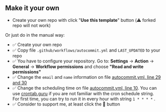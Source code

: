 

## Make it your own

- Create your own repo with click "**Use this template**" button (⚠️ forked repo will not work)

Or just do in the manual way:

- ✅ Create your own repo
- ✅ Copy file `.github/workflows/autocommit.yml` and `LAST_UPDATED` to your repo
- ✅ You have to configure your repository. Go to: **Settings** -> **Action** -> **General** -> **Workflow permissions** and choose **"Read and write permissions"**
- ✅ Change the `email` and `name` information on file [autocommit.yml, line 29 and 30](https://github.com/mazipan/auto-commit/blob/master/.github/workflows/autocommit.yml#L29)
- ✅ Change the scheduling time on file [autocommit.yml, line 10](https://github.com/mazipan/auto-commit/blob/master/.github/workflows/autocommit.yml#L10). You can use [crontab.guru](https://crontab.guru/) if you are not familiar with the cron schedule string. For first time, you can try to run it in every hour with string `1 * * * *` .
- ✅ Consider to support me, at least click the 🌟 button




